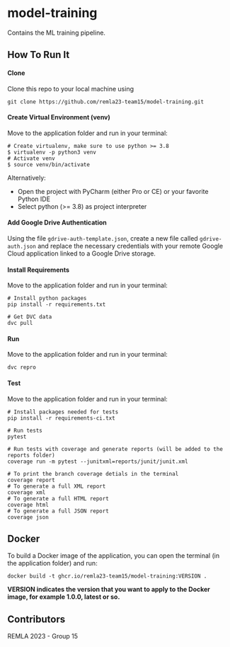 # model-training
Contains the ML training pipeline.

## How To Run It

#### Clone

Clone this repo to your local machine using 
```
git clone https://github.com/remla23-team15/model-training.git
```

#### Create Virtual Environment (venv)
Move to  the application folder and run in your terminal:
```
# Create virtualenv, make sure to use python >= 3.8
$ virtualenv -p python3 venv
# Activate venv
$ source venv/bin/activate
```
Alternatively:
* Open the project with PyCharm (either Pro or CE)  or your favorite Python IDE
* Select python (>= 3.8) as project interpreter

#### Add Google Drive Authentication
Using the file `gdrive-auth-template.json`, create a new file called `gdrive-auth.json` and replace the necessary credentials with your remote Google Cloud application linked to a Google Drive storage.

#### Install Requirements
Move to  the application folder and run in your terminal:
```
# Install python packages
pip install -r requirements.txt

# Get DVC data
dvc pull
```

#### Run
Move to  the application folder and run in your terminal:
```
dvc repro
```

#### Test
Move to  the application folder and run in your terminal:
```
# Install packages needed for tests
pip install -r requirements-ci.txt

# Run tests
pytest

# Run tests with coverage and generate reports (will be added to the reports folder)
coverage run -m pytest --junitxml=reports/junit/junit.xml

# To print the branch coverage detials in the terminal
coverage report
# To generate a full XML report
coverage xml
# To generate a full HTML report
coverage html
# To generate a full JSON report
coverage json
```

## Docker
To build a Docker image of the application, you can open the terminal (in the application folder) and run:
```shell script
docker build -t ghcr.io/remla23-team15/model-training:VERSION .
```

**VERSION indicates the version that you want to apply to the Docker image, for example 1.0.0, latest or so.**

## Contributors

REMLA 2023 - Group 15
